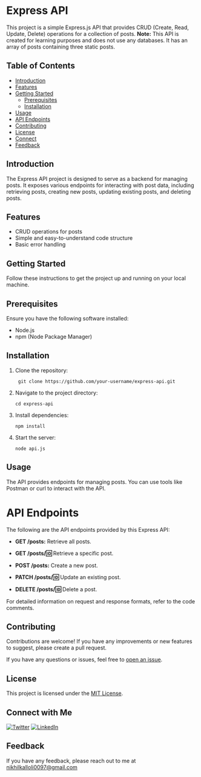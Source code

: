 # Express API

This project is a simple Express.js API that provides CRUD (Create, Read, Update, Delete) operations for a collection of posts.
**Note:** This API is created for learning purposes and does not use any databases. It has an array of posts containing three static posts.

## Table of Contents
- [Introduction](#introduction)
- [Features](#features)
- [Getting Started](#getting-started)
  - [Prerequisites](#prerequisites)
  - [Installation](#installation)
- [Usage](#usage)
- [API Endpoints](#api-endpoints)
- [Contributing](#contributing)
- [License](#license)
- [Connect](#connect-with-me)
- [Feedback](#feedback)

## Introduction

The Express API project is designed to serve as a backend for managing posts. It exposes various endpoints for interacting with post data, including retrieving posts, creating new posts, updating existing posts, and deleting posts.

## Features

- CRUD operations for posts
- Simple and easy-to-understand code structure
- Basic error handling

## Getting Started

Follow these instructions to get the project up and running on your local machine.

## Prerequisites

Ensure you have the following software installed:

- Node.js
- npm (Node Package Manager)

## Installation

1. Clone the repository:

   ```
    git clone https://github.com/your-username/express-api.git
   ```

2. Navigate to the project directory:
    ```
    cd express-api
    ```
3. Install dependencies:
    ```
    npm install
    ```
4. Start the server:
    ```
    node api.js
    ```

## Usage
The API provides endpoints for managing posts. You can use tools like Postman or curl to interact with the API.   

# API Endpoints

The following are the API endpoints provided by this Express API:

- **GET /posts:** Retrieve all posts.

- **GET /posts/:id:** Retrieve a specific post.

- **POST /posts:** Create a new post.

- **PATCH /posts/:id:** Update an existing post.

- **DELETE /posts/:id:** Delete a post.

For detailed information on request and response formats, refer to the code comments.

## Contributing

Contributions are welcome! If you have any improvements or new features to suggest, please create a pull request.

If you have any questions or issues, feel free to [open an issue](https://github.com/NikhilKalloli/Express_API/issues).


## License

This project is licensed under the [MIT License](LICENSE).


## Connect with Me

[![Twitter](https://img.shields.io/badge/Twitter-1DA1F2?style=for-the-badge&logo=twitter&logoColor=white)](https://twitter.com/NikhilKalloli)
[![LinkedIn](https://img.shields.io/badge/LinkedIn-0A66C2?style=for-the-badge&logo=linkedin&logoColor=white)](https://www.linkedin.com/in/nikhil-kalloli-a6ab2a25b/)

## Feedback

If you have any feedback, please reach out to me at nikhilkalloli0097@gmail.com

